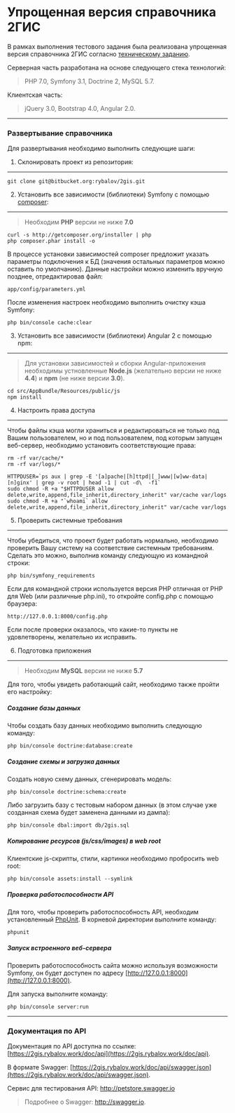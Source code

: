 Упрощенная версия справочника 2ГИС
====

В рамках выполнения тестового задания была реализована упрощенная версия справочника 2ГИС согласно [техническому заданию](doc/specification.md).

Серверная часть разработана на основе следующего стека технологий:

> PHP 7.0, Symfony 3.1, Doctrine 2, MySQL 5.7.

Клиентская часть:

> jQuery 3.0, Bootstrap 4.0, Angular 2.0.

----------

### Развертывание справочника

Для развертывания необходимо выполнить следующие шаги:

1) Склонировать проект из репозитория:
----------------------------------
    git clone git@bitbucket.org:rybalov/2gis.git

2) Установить все зависимости (библиотеки) Symfony с помощью [composer](http://getcomposer.org):
----------------------------------
> Необходим **PHP** версии не ниже **7.0**

    curl -s http://getcomposer.org/installer | php
    php composer.phar install -o

В процессе установки зависимостей composer предложит указать параметры подключения к БД (значения остальных параметров можно оставить по умолчанию).
Данные настройки можно изменить вручную позднее, отредактировав файл:

    app/config/parameters.yml
    
После изменения настроек необходимо выполнить очистку кэша Symfony:

    php bin/console cache:clear
    
3) Установить все зависимости (библиотеки) Angular 2 с помощью npm:
----------------------------------

> Для установки зависимостей и сборки Angular-приложения необходимы
> устновленные **Node.js** (желательно версии не ниже **4.4**) и **npm** (не ниже
> версии **3.0**).

    cd src/AppBundle/Resources/public/js
    npm install

4) Настроить права доступа
----------------------------------
Чтобы файлы кэша могли храниться и редактироваться не только под Вашим пользователем, но и под пользователем, под которым запущен веб-сервер, необходимо установить соответствующие права:

    rm -rf var/cache/*
    rm -rf var/logs/*

    HTTPDUSER=`ps aux | grep -E '[a]pache|[h]ttpd|[_]www|[w]ww-data|[n]ginx' | grep -v root | head -1 | cut -d\  -f1`
    sudo chmod -R +a "$HTTPDUSER allow delete,write,append,file_inherit,directory_inherit" var/cache var/logs
    sudo chmod -R +a "`whoami` allow delete,write,append,file_inherit,directory_inherit" var/cache var/logs

5) Проверить системные требования
----------------------------------
Чтобы убедиться, что проект будет работать нормально, необходимо проверить Вашу систему на соответствие системным требованиям. Сделать это можно, выполнив команду следующую из командной строки:

    php bin/symfony_requirements
    
Если для командной строки используется версия PHP отличная от PHP для Web (или различные php.ini), то откройте config.php с помощью браузера:

    http://127.0.0.1:8000/config.php
    
Если после проверки оказалось, что какие-то пункты не удовлетворены, желательно их исправить.

6) Подготовка приложения
----------------------------------

> Необходим **MySQL** версии не ниже **5.7**

Для того, чтобы увидеть работающий сайт, необходимо также пройти его настройку:

##### Создание базы данных

Чтобы создать базу данных необходимо выполнить следующую команду:

    php bin/console doctrine:database:create
    
##### Создание схемы и загрузка данных

Создать новую схему данных, сгенерировать модель:

    php bin/console doctrine:schema:create

Либо загрузить базу с тестовым набором данных (в этом случае уже созданная схема будет заменена данными из дампа):

    php bin/console dbal:import db/2gis.sql

##### Копирование ресурсов (js/css/images) в web root

Клиентские js-скрипты, стили, картинки необходимо пробросить web root: 

    php bin/console assets:install --symlink

##### Проверка работоспособности API

Для того, чтобы проверить работоспособность API, необходим установленный [PhpUnit](https://phpunit.de/getting-started.html). В корневой директории выполните команду:

    phpunit
    
##### Запуск встроенного веб-сервера

Проверить работоспособность сайта можно используя возможности Symfony, он будет доступен по адресу [http://127.0.0.1:8000](http://127.0.0.1:8000).

Для запуска выполните команду:

    php bin/console server:run
    
----------

### Документация по API

Документация по API доступна по ссылке: [https://2gis.rybalov.work/doc/api](https://2gis.rybalov.work/doc/api).

В формате Swagger: [https://2gis.rybalov.work/doc/api/swagger.json](https://2gis.rybalov.work/doc/api/swagger.json).

Сервис для тестирования API: http://petstore.swagger.io
> Подробнее о Swagger: http://swagger.io.
